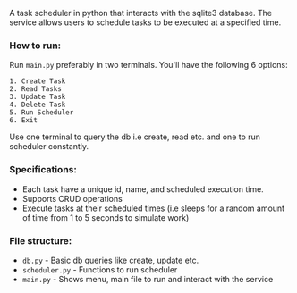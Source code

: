 A task scheduler in python that interacts with the sqlite3 database. The service allows users to schedule tasks to be executed at a specified time.

### How to run:
Run `main.py` preferably in two terminals. You'll have the following 6 options:
```
1. Create Task
2. Read Tasks
3. Update Task
4. Delete Task
5. Run Scheduler
6. Exit
```
Use one terminal to query the db i.e create, read etc. and one to run scheduler constantly.
### Specifications:
- Each task have a unique id, name, and scheduled execution time.
- Supports CRUD operations
- Execute tasks at their scheduled times (i.e sleeps for a random amount of time from 1 to 5 seconds to simulate work)
### File structure:
- `db.py` - Basic db queries like create, update etc.
- `scheduler.py` - Functions to run scheduler
- `main.py` - Shows menu, main file to run and interact with the service